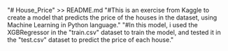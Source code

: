 "# House_Price" >> README.md
"#This is an exercise from Kaggle to create a model that predicts the price of the houses in the dataset, using Machine Learning in Python language."
"#In this model, i used the XGBRegressor in the "train.csv" dataset to train the model, and tested it in the "test.csv" dataset to predict the price of each house."
